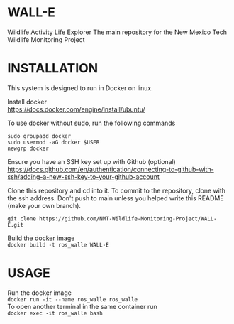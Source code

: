 # WALL-E
Wildlife Activity Life Explorer
The main repository for the New Mexico Tech Wildlife Monitoring Project

# INSTALLATION

This system is designed to run in Docker on linux.  

Install docker  
<https://docs.docker.com/engine/install/ubuntu/>  

To use docker without sudo, run the following commands  
```
sudo groupadd docker
sudo usermod -aG docker $USER
newgrp docker
```

Ensure you have an SSH key set up with Github (optional)
<https://docs.github.com/en/authentication/connecting-to-github-with-ssh/adding-a-new-ssh-key-to-your-github-account>  

Clone this repository and cd into it. To commit to the repository, clone with the ssh address. Don't push to main unless you helped write this README (make your own branch).
```
git clone https://github.com/NMT-Wildlife-Monitoring-Project/WALL-E.git
```

Build the docker image  
`docker build -t ros_walle WALL-E`  

# USAGE

Run the docker image  
`docker run -it --name ros_walle ros_walle`  
To open another terminal in the same container run  
`docker exec -it ros_walle bash`  


